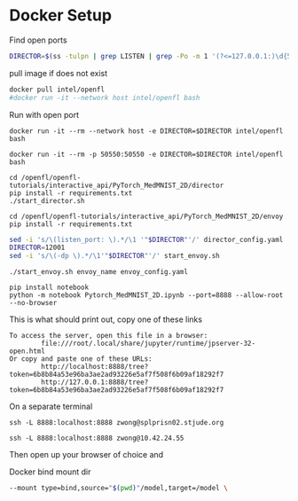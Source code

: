 # Docker Setup

Find open ports
``` bash
DIRECTOR=$(ss -tulpn | grep LISTEN | grep -Po -m 1 '(?<=127.0.0.1:)\d{5}')
```
pull image if does not exist
```bash
docker pull intel/openfl  
#docker run -it --network host intel/openfl bash
```
Run with open port
```
docker run -it --rm --network host -e DIRECTOR=$DIRECTOR intel/openfl bash
```

```
docker run -it --rm -p 50550:50550 -e DIRECTOR=$DIRECTOR intel/openfl bash
```

```
cd /openfl/openfl-tutorials/interactive_api/PyTorch_MedMNIST_2D/director  
pip install -r requirements.txt  
./start_director.sh
```

```
cd /openfl/openfl-tutorials/interactive_api/PyTorch_MedMNIST_2D/envoy  
pip install -r requirements.txt  
```

```bash
sed -i 's/\(listen_port: \).*/\1 '"$DIRECTOR"'/' director_config.yaml
DIRECTOR=12001
sed -i 's/\(-dp \).*/\1'"$DIRECTOR"'/' start_envoy.sh
```

```shell
./start_envoy.sh envoy_name envoy_config.yaml  
```

```
pip install notebook
python -m notebook Pytorch_MedMNIST_2D.ipynb --port=8888 --allow-root --no-browser
```


This is what should print out, copy one of these links
```
To access the server, open this file in a browser:
        file:///root/.local/share/jupyter/runtime/jpserver-32-open.html
Or copy and paste one of these URLs:
        http://localhost:8888/tree?token=6b8b84a53e96ba3ae2ad93226e5af7f508f6b09af18292f7
        http://127.0.0.1:8888/tree?token=6b8b84a53e96ba3ae2ad93226e5af7f508f6b09af18292f7

```

On a separate terminal
```
ssh -L 8888:localhost:8888 zwong@splprisn02.stjude.org
```

```
ssh -L 8888:localhost:8888 zwong@10.42.24.55
```
Then open up your browser of choice and 


Docker bind mount dir
```sh
--mount type=bind,source="$(pwd)"/model,target=/model \
```